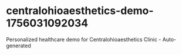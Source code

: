 # centralohioaesthetics-demo-1756031092034
Personalized healthcare demo for Centralohioaesthetics Clinic - Auto-generated
